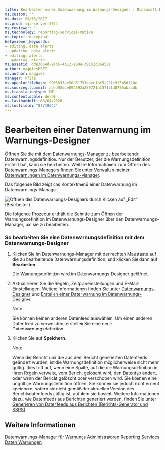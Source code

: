 ```yaml
---
title: Bearbeiten einer Datenwarnung im Warnungs-Designer | Microsoft-Dokumentation
ms.custom: ''
ms.date: 06/13/2017
ms.prod: sql-server-2014
ms.reviewer: ''
ms.technology: reporting-services-native
ms.topic: conceptual
helpviewer_keywords:
- editing, data alerts
- updating, data alerts
- editing, alerts
- updating, alerts
ms.assetid: dde3664d-90b5-4b12-969e-39152c86e58a
author: maggiesMSFT
ms.author: maggies
manager: kfile
ms.openlocfilehash: 9906b33ae50d51733eaec1bf5c201c9f5b5d120e
ms.sourcegitcommit: ad4d92dce894592a259721a1571b1d8736abacdb
ms.translationtype: MT
ms.contentlocale: de-DE
ms.lasthandoff: 08/04/2020
ms.locfileid: "87719642"
---
```

# <a name="edit-a-data-alert-in-alert-designer"></a>Bearbeiten einer Datenwarnung im Warnungs-Designer
  Öffnen Sie die mit dem Datenwarnungs-Manager zu bearbeitende Datenwarnungsdefinition. Nur der Benutzer, der die Warnungsdefinition erstellt hat, kann sie bearbeiten. Weitere Informationen zum Öffnen des Datenwarnungs-Managers finden Sie unter [Verwalten meiner Datenwarnungen im Datenwarnungs-Manager](manage-my-data-alerts-in-data-alert-manager.md).

 Das folgende Bild zeigt das Kontextmenü einer Datenwarnung im Datenwarnungs-Manager.

 ![Öffnen des Datenwarnungs-Designers durch Klicken auf „Edit“ (Bearbeiten)](media/rs-alertmanageriwopendesigner.gif "Öffnen des Datenwarnungs-Designers durch Klicken auf „Edit“ (Bearbeiten)")

 Die folgende Prozedur enthält die Schritte zum Öffnen der Warnungsdefinition im Datenwarnungs-Designer über den Datenwarnungs-Manager, um sie zu bearbeiten.

### <a name="to-edit-a-data-alert-definition-in-data-alert-designer"></a>So bearbeiten Sie eine Datenwarnungsdefinition mit dem Datenwarnungs-Designer

1.  Klicken Sie im Datenwarnungs-Manager mit der rechten Maustaste auf die zu bearbeitende Datenwarnungsdefinition, und klicken Sie dann auf **Bearbeiten**.

     Die Warnungsdefinition wird im Datenwarnungs-Designer geöffnet.

2.  Aktualisieren Sie die Regeln, Zeitplaneinstellungen und E-Mail-Einstellungen. Weitere Informationen finden Sie unter [Datenwarnungs-Designer](../../2014/reporting-services/data-alert-designer.md) und [Erstellen einer Datenwarnung im Datenwarnungs-Designer](create-a-data-alert-in-data-alert-designer.md).

    > [!NOTE]
    >  Sie können keinen anderen Datenfeed auswählen. Um einen anderen Datenfeed zu verwenden, erstellen Sie eine neue Datenwarnungsdefinition.

3.  Klicken Sie auf **Speichern**.

    > [!NOTE]
    >  Wenn der Bericht und die aus dem Bericht generierten Datenfeeds geändert wurden, ist die Warnungsdefinition möglicherweise nicht mehr gültig. Dies tritt auf, wenn eine Spalte, auf die die Warnungsdefinition in ihren Regeln verweist, vom Bericht gelöscht wird, den Datentyp ändert, oder wenn der Bericht gelöscht oder verschoben wird. Sie können eine ungültige Warnungsdefinition öffnen. Sie können sie jedoch nicht erneut speichern, sofern sie nicht gemäß der aktuellen Version des Berichtsdatenfeeds gültig ist, auf dem sie basiert. Weitere Informationen dazu, wie Datenfeeds aus Berichten generiert werden, finden Sie unter [Generieren von Datenfeeds aus Berichten (Berichts-Generator und SSRS)](report-builder/generating-data-feeds-from-reports-report-builder-and-ssrs.md).

## <a name="see-also"></a>Weitere Informationen
 [Datenwarnungs-Manager für Warnungs Administratoren](../../2014/reporting-services/data-alert-manager-for-alerting-administrators.md) [Reporting Services Daten Warnungen](../ssms/agent/alerts.md)


